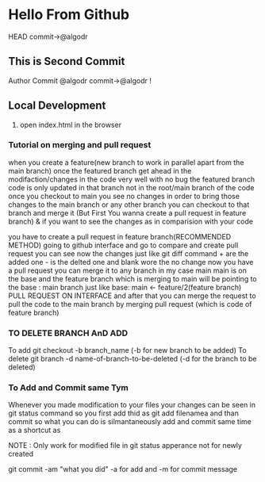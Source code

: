 # Hello From Github 
HEAD
commit->@algodr

## This is Second Commit
Author Commit @algodr
commit->@algodr !

## Local Development 
1. open index.html in the browser

### Tutorial on merging and pull request
when you create a feature(new branch to work in parallel apart from the main branch)
once the featured branch get ahead in the modifaction/changes in the code very well with no bug
the featured branch code is only updated in that branch not in the root/main  branch of the code 
once you checkout to main you see no changes in order to bring those changes to the main branch or any other branch 
you can checkout to that branch and merge it (But First You wanna create a pull request in feature branch)
& if you want to see the changes as in comparision with your code 

you have to create a pull request in feature branch(RECOMMENDED METHOD)
going  to github interface and go to compare and create pull request
you can see now the changes just like git diff command + are the added one - is the delted one and  blank wore the no change
now you have a pull request you can merge it to any branch in my case main
main is on the base and the feature branch which is merging to main will be pointing to the base : main branch
just like
base: main <- feature/2(feature branch) PULL REQUEST ON INTERFACE
and after that you can merge the request to pull the code to the main branch
by merging pull request (which is code of feature branch)

### TO DELETE BRANCH AnD ADD
To add
git checkout -b branch_name (-b for new branch to be added)
To delete 
git branch -d name-of-branch-to-be-deleted
(-d for the branch to be deleted)

### To Add and Commit same Tym 
 Whenever you made modification to your files your changes can be seen in git status command 
 so you first add thid as git add filenamea
 and than commit so what you can do is silmantaneously add and commit same time as a shortcut as

NOTE : Only work for modified file in git status apperance not for newly created

 git commit -am "what you did"
 -a for add
 and
 -m for commit message  
